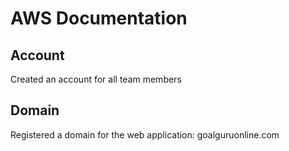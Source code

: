 # AWS Documentation
## Account
Created an account for all team members

## Domain
Registered a domain for the web application: goalguruonline.com

